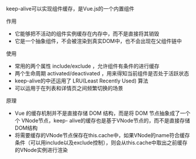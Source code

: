 keep-alive可以实现组件缓存，是Vue.js的一个内置组件

作用

*  它能够把不活动的组件实例缓存在内存中，而不是直接将其销毁
* 它是一个抽象组件，不会被渲染到真实DOM中，也不会出现在父组件链中

使用

* 常用的两个属性 include/exclude ，允许组件有条件的进行缓存
* 两个生命周期 activated/deactivated ，用来得知当前组件是否处于活跃状态
* keep-alive的中还运用了 LRU(Least Recently Used) 算法
* 可以运用于在列表和详情页之间频繁切换的场景

原理

* Vue 的缓存机制并不是直接存储 DOM 结构，而是将 DOM 节点抽象成了一个个 VNode节点，keep- alive的缓存也是基于VNode节点的，而不是直接存储DOM结构
* 将需要缓存的VNode节点保存在this.cache中，如果VNode的name符合缓存条件（可以用include以及exclude控制），则会从this.cache中取出之前缓存的VNode实例进行渲染